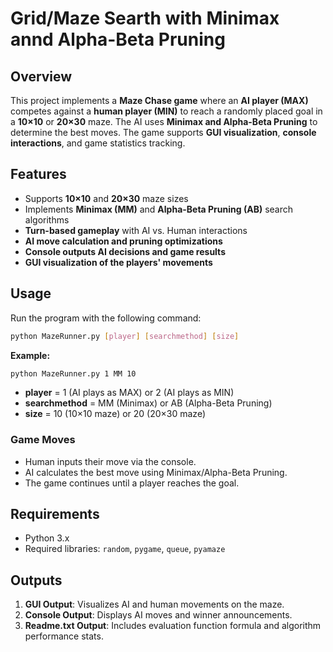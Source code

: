 # Grid/Maze Searth with Minimax annd Alpha-Beta Pruning

## Overview
This project implements a **Maze Chase game** where an **AI player (MAX)** competes against a **human player (MIN)** to reach a randomly placed goal in a **10×10** or **20×30** maze. The AI uses **Minimax and Alpha-Beta Pruning** to determine the best moves. The game supports **GUI visualization**, **console interactions**, and game statistics tracking.

## Features
- Supports **10×10** and **20×30** maze sizes  
- Implements **Minimax (MM)** and **Alpha-Beta Pruning (AB)** search algorithms  
- **Turn-based gameplay** with AI vs. Human interactions  
- **AI move calculation and pruning optimizations**  
- **Console outputs AI decisions and game results**  
- **GUI visualization of the players' movements**  

## Usage
Run the program with the following command:
```sh
python MazeRunner.py [player] [searchmethod] [size]
```
**Example:**
```sh
python MazeRunner.py 1 MM 10
```
- **player** = 1 (AI plays as MAX) or 2 (AI plays as MIN)  
- **searchmethod** = MM (Minimax) or AB (Alpha-Beta Pruning)  
- **size** = 10 (10×10 maze) or 20 (20×30 maze)  

### Game Moves
- Human inputs their move via the console.  
- AI calculates the best move using Minimax/Alpha-Beta Pruning.  
- The game continues until a player reaches the goal.  

## Requirements
- Python 3.x  
- Required libraries: `random`, `pygame`, `queue`, `pyamaze`  

## Outputs
1. **GUI Output**: Visualizes AI and human movements on the maze.  
2. **Console Output**: Displays AI moves and winner announcements.  
3. **Readme.txt Output**: Includes evaluation function formula and algorithm performance stats.  
